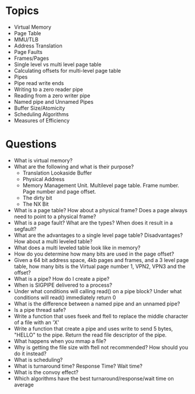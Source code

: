 # Topics
* Virtual Memory
* Page Table
* MMU/TLB
* Address Translation
* Page Faults
* Frames/Pages
* Single level vs multi level page table
* Calculating offsets for multi-level page table
* Pipes
* Pipe read write ends
* Writing to a zero reader pipe
* Reading from a zero writer pipe
* Named pipe and Unnamed Pipes
* Buffer Size/Atomicity
* Scheduling Algorithms
* Measures of Efficiency

# Questions
* What is virtual memory?
* What are the following and what is their purpose?
    * Translation Lookaside Buffer
    * Physical Address
    * Memory Management Unit. Multilevel page table. Frame number. Page number and page offset.
    * The dirty bit
    * The NX Bit
* What is a page table? How about a physical frame? Does a page always need to point to a physical frame?
* What is a page fault? What are the types? When does it result in a segfault?
* What are the advantages to a single level page table? Disadvantages? How about a multi leveled table?
* What does a multi leveled table look like in memory?
* How do you determine how many bits are used in the page offset?
* Given a 64 bit address space, 4kb pages and frames, and a 3 level page table, how many bits is the Virtual page number 1, VPN2, VPN3 and the offset?
* What is a pipe? How do I create a pipe?
* When is SIGPIPE delivered to a process?
* Under what conditions will calling read() on a pipe block? Under what conditions will read() immediately return 0
* What is the difference between a named pipe and an unnamed pipe?
* Is a pipe thread safe?
* Write a function that uses fseek and ftell to replace the middle character of a file with an 'X'
* Write a function that create a pipe and uses write to send 5 bytes, "HELLO" to the pipe. Return the read file descriptor of the pipe.
* What happens when you mmap a file?
* Why is getting the file size with ftell not recommended? How should you do it instead?
* What is scheduling?
* What is turnaround time? Response Time? Wait time?
* What is the convoy effect?
* Which algorithms have the best turnaround/response/wait time on average